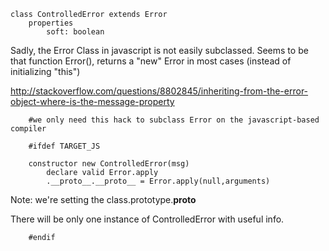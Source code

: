
    class ControlledError extends Error
        properties 
            soft: boolean


Sadly, the Error Class in javascript is not easily subclassed. 
Seems to be that function Error(), returns a "new" Error in most cases 
(instead of initializing "this")

http://stackoverflow.com/questions/8802845/inheriting-from-the-error-object-where-is-the-message-property

        #we only need this hack to subclass Error on the javascript-based compiler

        #ifdef TARGET_JS

        constructor new ControlledError(msg)
            declare valid Error.apply 
            .__proto__.__proto__ = Error.apply(null,arguments)

Note: we're setting the class.prototype.__proto__

There will be only one instance of ControlledError with useful info.


        #endif 
